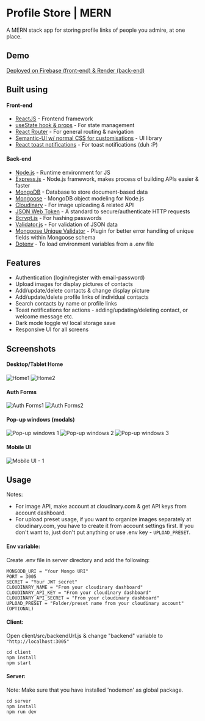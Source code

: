 # Profile Store | MERN

A MERN stack app for storing profile links of people you admire, at one place.

## Demo

[Deployed on Firebase (front-end) & Render (back-end)](https://profile-store-4e872.web.app/)

## Built using

#### Front-end

- [ReactJS](https://reactjs.org/) - Frontend framework
- [useState hook & props](https://reactjs.org/docs/hooks-state.html) - For state management
- [React Router](https://reactrouter.com/) - For general routing & navigation
- [Semantic-UI w/ normal CSS for customisations](https://react.semantic-ui.com/) - UI library
- [React toast notifications](https://jossmac.github.io/react-toast-notifications/) - For toast notifications (duh :P)

#### Back-end

- [Node.js](https://nodejs.org/en/) - Runtime environment for JS
- [Express.js](https://expressjs.com/) - Node.js framework, makes process of building APIs easier & faster
- [MongoDB](https://www.mongodb.com/) - Database to store document-based data
- [Mongoose](https://mongoosejs.com/) - MongoDB object modeling for Node.js
- [Cloudinary](https://cloudinary.com/) - For image uploading & related API
- [JSON Web Token](https://jwt.io/) - A standard to secure/authenticate HTTP requests
- [Bcrypt.js](https://www.npmjs.com/package/bcryptjs) - For hashing passwords
- [Validator.js](https://www.npmjs.com/package/validator) - For validation of JSON data
- [Mongoose Unique Validator](https://www.npmjs.com/package/mongoose-unique-validator) - Plugin for better error handling of unique fields within Mongoose schema
- [Dotenv](https://www.npmjs.com/package/dotenv) - To load environment variables from a .env file

## Features

- Authentication (login/register with email-password)
- Upload images for display pictures of contacts
- Add/update/delete contacts & change display picture
- Add/update/delete profile links of individual contacts
- Search contacts by name or profile links
- Toast notifications for actions - adding/updating/deleting contact, or welcome message etc.
- Dark mode toggle w/ local storage save
- Responsive UI for all screens

## Screenshots

#### Desktop/Tablet Home

![Home1](https://github.com/ramonfrombr/mern-profile-store/blob/main/screenshots/desktop-tablet-1.png)
![Home2](https://github.com/ramonfrombr/mern-profile-store/blob/main/screenshots/desktop-tablet-2.png)

#### Auth Forms

![Auth Forms1](https://github.com/ramonfrombr/mern-profile-store/blob/main/screenshots/auth-forms-1.png)
![Auth Forms2](https://github.com/ramonfrombr/mern-profile-store/blob/main/screenshots/auth-forms-1.png)

#### Pop-up windows (modals)

![Pop-up windows 1](https://github.com/ramonfrombr/mern-profile-store/blob/main/screenshots/modals-1.png)
![Pop-up windows 2](https://github.com/ramonfrombr/mern-profile-store/blob/main/screenshots/modals-2.png)
![Pop-up windows 3](https://github.com/ramonfrombr/mern-profile-store/blob/main/screenshots/modals-3.png)

#### Mobile UI

![Mobile UI - 1](https://github.com/ramonfrombr/mern-profile-store/blob/main/screenshots/mobile-1.png)

## Usage

Notes:

- For image API, make account at cloudinary.com & get API keys from account dashboard.
- For upload preset usage, if you want to organize images separately at cloudinary.com, you have to create it from account settings first. If you don't want to, just don't put anything or use .env key - `UPLOAD_PRESET`.

#### Env variable:

Create .env file in server directory and add the following:

```
MONGODB_URI = "Your Mongo URI"
PORT = 3005
SECRET = "Your JWT secret"
CLOUDINARY_NAME = "From your cloudinary dashboard"
CLOUDINARY_API_KEY = "From your cloudinary dashboard"
CLOUDINARY_API_SECRET = "From your cloudinary dashboard"
UPLOAD_PRESET = "Folder/preset name from your cloudinary account" (OPTIONAL)
```

#### Client:

Open client/src/backendUrl.js & change "backend" variable to `"http://localhost:3005"`

```
cd client
npm install
npm start
```

#### Server:

Note: Make sure that you have installed 'nodemon' as global package.

```
cd server
npm install
npm run dev
```
